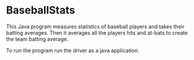 # BaseballStats
This Java program measures statistics of baseball players and takes their batting averages. Then it averages all the players hits and at-bats to create the team batting average. 

To run the program run the driver as a java application.
